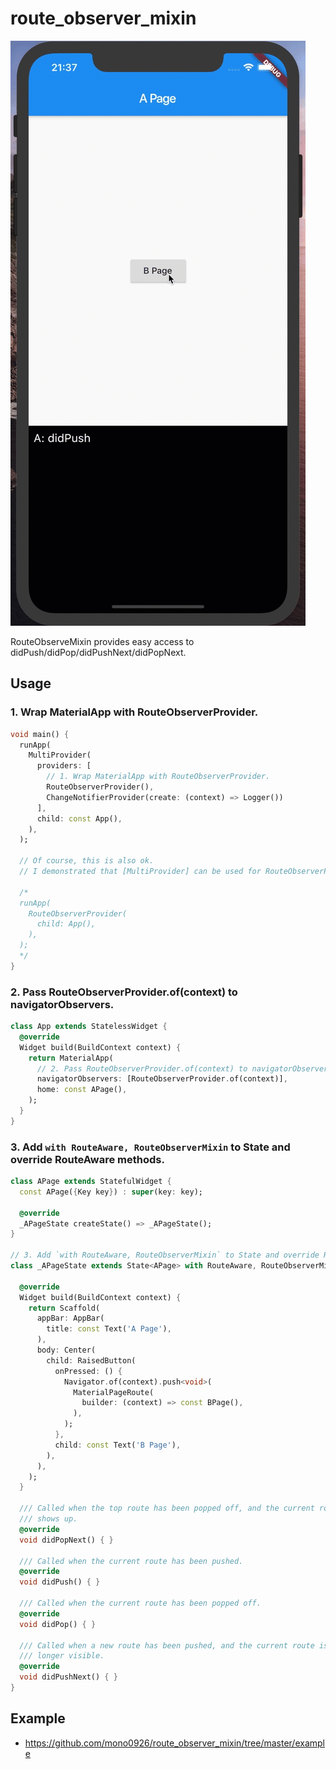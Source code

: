 # route_observer_mixin

![Gif](gif/screen.gif)

RouteObserveMixin provides easy access to didPush/didPop/didPushNext/didPopNext.

## Usage

### 1. Wrap MaterialApp with RouteObserverProvider.

```dart
void main() {
  runApp(
    MultiProvider(
      providers: [
        // 1. Wrap MaterialApp with RouteObserverProvider.
        RouteObserverProvider(),
        ChangeNotifierProvider(create: (context) => Logger())
      ],
      child: const App(),
    ),
  );

  // Of course, this is also ok.
  // I demonstrated that [MultiProvider] can be used for RouteObserverProvider👍

  /*
  runApp(
    RouteObserverProvider(
      child: App(),
    ),
  );
  */
}
```

###  2. Pass RouteObserverProvider.of(context) to navigatorObservers.


```dart
class App extends StatelessWidget {
  @override
  Widget build(BuildContext context) {
    return MaterialApp(
      // 2. Pass RouteObserverProvider.of(context) to navigatorObservers.
      navigatorObservers: [RouteObserverProvider.of(context)],
      home: const APage(),
    );
  }
}
```

### 3. Add `with RouteAware, RouteObserverMixin` to State and override RouteAware methods.

```dart
class APage extends StatefulWidget {
  const APage({Key key}) : super(key: key);

  @override
  _APageState createState() => _APageState();
}

// 3. Add `with RouteAware, RouteObserverMixin` to State and override RouteAware methods.
class _APageState extends State<APage> with RouteAware, RouteObserverMixin {

  @override
  Widget build(BuildContext context) {
    return Scaffold(
      appBar: AppBar(
        title: const Text('A Page'),
      ),
      body: Center(
        child: RaisedButton(
          onPressed: () {
            Navigator.of(context).push<void>(
              MaterialPageRoute(
                builder: (context) => const BPage(),
              ),
            );
          },
          child: const Text('B Page'),
        ),
      ),
    );
  }

  /// Called when the top route has been popped off, and the current route
  /// shows up.
  @override
  void didPopNext() { }

  /// Called when the current route has been pushed.
  @override
  void didPush() { }

  /// Called when the current route has been popped off.
  @override
  void didPop() { }

  /// Called when a new route has been pushed, and the current route is no
  /// longer visible.
  @override
  void didPushNext() { }
}
```


## Example

- https://github.com/mono0926/route_observer_mixin/tree/master/example